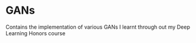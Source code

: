 # GANs
Contains the implementation of various GANs I learnt through out my Deep Learning Honors course
